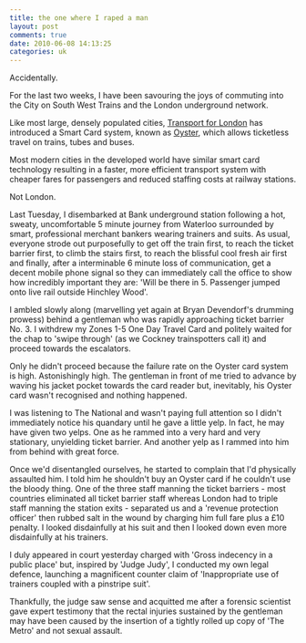 ```yaml
---
title: the one where I raped a man
layout: post
comments: true
date: 2010-06-08 14:13:25
categories: uk
---
```

Accidentally.

For the last two weeks, I have been savouring the joys of commuting
into the City on South West Trains and the London underground network.

Like most large, densely populated cities,
[Transport for London](http://www.tfl.gov.uk/)
has introduced a Smart Card system,
known as [Oyster](http://www.tfl.gov.uk/tickets/14836.aspx), which
allows ticketless travel on trains, tubes and buses.

Most modern cities in the developed world have similar smart card
technology resulting in a faster, more efficient transport system with
cheaper fares for passengers and reduced staffing costs at railway
stations.

Not London.

Last Tuesday, I disembarked at Bank underground station following a
hot, sweaty, uncomfortable 5 minute journey from Waterloo surrounded
by smart, professional merchant bankers wearing trainers and suits. As
usual, everyone strode out purposefully to get off the train first, to
reach the ticket barrier first, to climb the stairs first, to reach
the blissful cool fresh air first and finally, after a interminable 6
minute loss of communication, get a decent mobile phone signal so they
can immediately call the office to show how incredibly important they
are: 'Will be there in 5. Passenger jumped onto live rail outside
Hinchley Wood'.

I ambled slowly along (marvelling yet again at Bryan Devendorf's
drumming prowess) behind a gentleman who was rapidly approaching
ticket barrier No. 3. I withdrew my Zones 1-5 One Day Travel Card and
politely waited for the chap to 'swipe through' (as we Cockney
trainspotters call it) and proceed towards the escalators.

Only he didn't proceed because the failure rate on the Oyster card
system is high. Astonishingly high. The gentleman in front of me
tried to advance by waving his jacket pocket towards the card reader
but, inevitably, his Oyster card wasn't recognised and nothing
happened.

I was listening to The National and wasn't paying full attention so I
didn't immediately notice his quandary until he gave a little yelp. In
fact, he may have given two yelps. One as he rammed into a very hard
and very stationary, unyielding ticket barrier. And another yelp as I
rammed into him from behind with great force.

Once we'd disentangled ourselves, he started to complain that I'd
physically assaulted him. I told him he shouldn't buy an Oyster card
if he couldn't use the bloody thing. One of the three staff manning
the ticket barriers - most countries eliminated all ticket barrier
staff whereas London had to triple staff manning the station exits -
separated us and a 'revenue protection officer' then rubbed salt in
the wound by charging him full fare plus a &pound;10 penalty. I looked
disdainfully at his suit and then I looked down even more disdainfully
at his trainers.

I duly appeared in court yesterday charged with 'Gross indecency in a
public place' but, inspired by 'Judge Judy', I conducted my own legal
defence, launching a magnificent counter claim of 'Inappropriate use
of trainers coupled with a pinstripe suit'.

Thankfully, the judge saw sense and acquitted me after a forensic
scientist gave expert testimony that the rectal injuries sustained by
the gentleman may have been caused by the insertion of a tightly
rolled up copy of 'The Metro' and not sexual assault.
